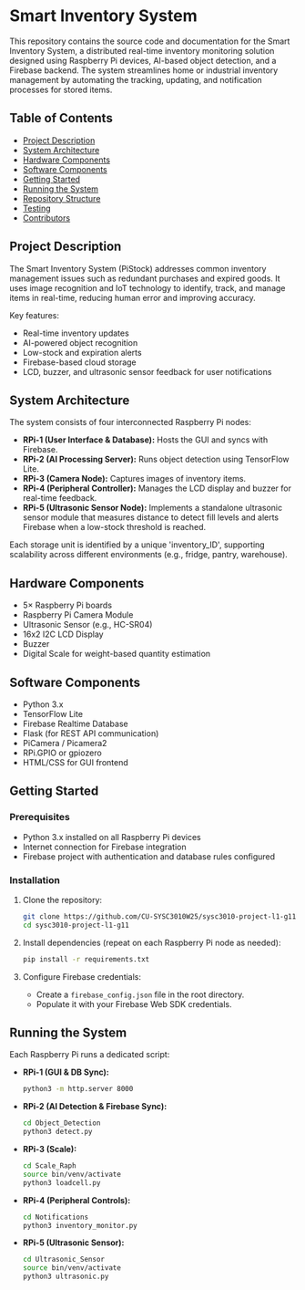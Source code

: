 # Smart Inventory System

This repository contains the source code and documentation for the Smart Inventory System, a distributed real-time inventory monitoring solution designed using Raspberry Pi devices, AI-based object detection, and a Firebase backend. The system streamlines home or industrial inventory management by automating the tracking, updating, and notification processes for stored items.

## Table of Contents

- [Project Description](#project-description)
- [System Architecture](#system-architecture)
- [Hardware Components](#hardware-components)
- [Software Components](#software-components)
- [Getting Started](#getting-started)
- [Running the System](#running-the-system)
- [Repository Structure](#repository-structure)
- [Testing](#testing)
- [Contributors](#contributors)

## Project Description

The Smart Inventory System (PiStock) addresses common inventory management issues such as redundant purchases and expired goods. It uses image recognition and IoT technology to identify, track, and manage items in real-time, reducing human error and improving accuracy.

Key features:
- Real-time inventory updates
- AI-powered object recognition
- Low-stock and expiration alerts
- Firebase-based cloud storage
- LCD, buzzer, and ultrasonic sensor feedback for user notifications


## System Architecture

The system consists of four interconnected Raspberry Pi nodes:

- **RPi-1 (User Interface & Database):** Hosts the GUI and syncs with Firebase.
- **RPi-2 (AI Processing Server):** Runs object detection using TensorFlow Lite.
- **RPi-3 (Camera Node):** Captures images of inventory items.
- **RPi-4 (Peripheral Controller):** Manages the LCD display and buzzer for real-time feedback.
- **RPi-5 (Ultrasonic Sensor Node):** Implements a standalone ultrasonic sensor module that measures distance to detect fill levels and alerts Firebase when a low-stock threshold is reached.

Each storage unit is identified by a unique 'inventory_ID', supporting scalability across different environments (e.g., fridge, pantry, warehouse).


## Hardware Components

- 5× Raspberry Pi boards
- Raspberry Pi Camera Module
- Ultrasonic Sensor (e.g., HC-SR04)
- 16x2 I2C LCD Display
- Buzzer
- Digital Scale for weight-based quantity estimation

## Software Components

- Python 3.x
- TensorFlow Lite
- Firebase Realtime Database
- Flask (for REST API communication)
- PiCamera / Picamera2
- RPi.GPIO or gpiozero
- HTML/CSS for GUI frontend

## Getting Started

### Prerequisites

- Python 3.x installed on all Raspberry Pi devices
- Internet connection for Firebase integration
- Firebase project with authentication and database rules configured

### Installation

1. Clone the repository:
    ```bash
    git clone https://github.com/CU-SYSC3010W25/sysc3010-project-l1-g11
    cd sysc3010-project-l1-g11
    ```

2. Install dependencies (repeat on each Raspberry Pi node as needed):
    ```bash
    pip install -r requirements.txt
    ```

3. Configure Firebase credentials:
    - Create a `firebase_config.json` file in the root directory.
    - Populate it with your Firebase Web SDK credentials.

## Running the System

Each Raspberry Pi runs a dedicated script:

- **RPi-1 (GUI & DB Sync):**
    ```bash
    python3 -m http.server 8000
    ```

- **RPi-2 (AI Detection & Firebase Sync):**
    ```bash
    cd Object_Detection
    python3 detect.py
    ```

- **RPi-3 (Scale):**
    ```bash
    cd Scale_Raph
    source bin/venv/activate
    python3 loadcell.py
    ```

- **RPi-4 (Peripheral Controls):**
    ```bash
    cd Notifications
    python3 inventory_monitor.py
    ```
- **RPi-5 (Ultrasonic Sensor):**
    ```bash
    cd Ultrasonic_Sensor
    source bin/venv/activate
    python3 ultrasonic.py
    ```
